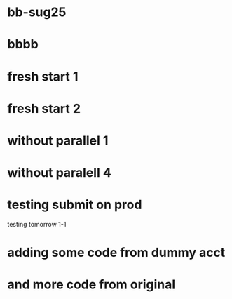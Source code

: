 # bb-sug25

# bbbb

# fresh start 1

# fresh start 2

# without parallel 1

# without paralell 4

# testing submit on prod

testing tomorrow
1-1

# adding some code from dummy acct

# and more code from original